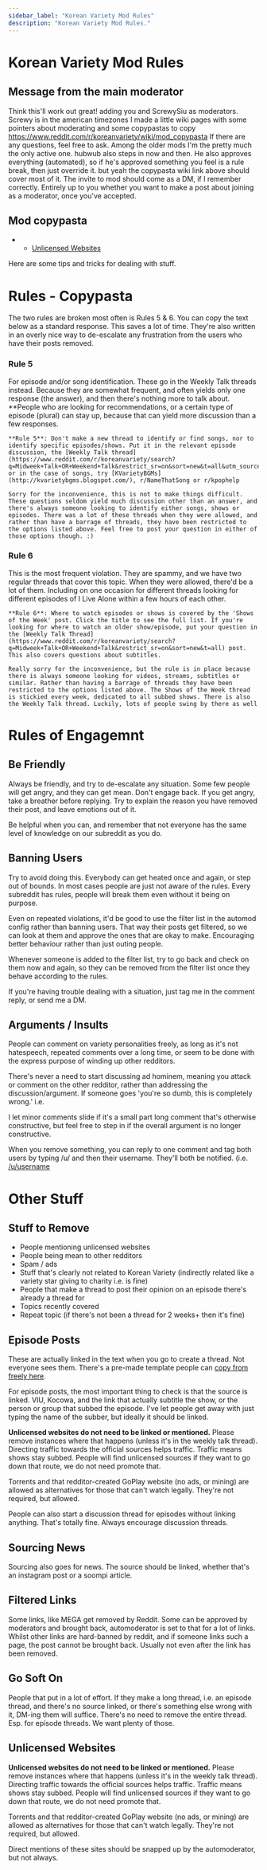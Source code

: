 ```yaml
---
sidebar_label: "Korean Variety Mod Rules"
description: "Korean Variety Mod Rules."
---
```


# Korean Variety Mod Rules

## Message from the main moderator

Think this'll work out great!
adding you and ScrewySiu as moderators. Screwy is in the american timezones
I made a little wiki pages with some pointers about moderating and some copypastas to copy
https://www.reddit.com/r/koreanvariety/wiki/mod_copypasta
If there are any questions, feel free to ask.
Among the older mods I'm the pretty much the only active one. hubwub also steps in now and then. He also approves everything (automated), so if he's approved something you feel is a rule break, then just override it.
but yeah the copypasta wiki link above should cover most of it.
The invite to mod should come as a DM, if I remember correctly.
Entirely up to you whether you want to make a post about joining as a moderator, once you've accepted.

## Mod copypasta

*   *   [Unlicensed Websites](#wiki_unlicensed_websites)

Here are some tips and tricks for dealing with stuff.

# Rules - Copypasta

The two rules are broken most often is Rules 5 & 6\. You can copy the text below as a standard response. This saves a lot of time. They're also written in an overly nice way to de-escalate any frustration from the users who have their posts removed.

### Rule 5

For episode and/or song identification. These go in the Weekly Talk threads instead. Because they are somewhat frequent, and often yields only one response (the answer), and then there's nothing more to talk about. **People who are looking for recommendations, or a certain type of episode (plural) can stay up, because that can yield more discussion than a few responses.

    **Rule 5**: Don't make a new thread to identify or find songs, nor to identify specific episodes/shows. Put it in the relevant episode discussion, the [Weekly Talk thread](https://www.reddit.com/r/koreanvariety/search?q=Midweek+Talk+OR+Weekend+Talk&restrict_sr=on&sort=new&t=all&utm_source=reddit&utm_medium=usertext&utm_name=koreanvariety&utm_content=t5_2wv54), or in the case of songs, try [KVarietyBGMs](http://kvarietybgms.blogspot.com/), r/NameThatSong or r/kpophelp

    Sorry for the inconvenience, this is not to make things difficult. These questions seldom yield much discussion other than an answer, and there's always someone looking to identify either songs, shows or episodes. There was a lot of these threads when they were allowed, and rather than have a barrage of threads, they have been restricted to the options listed above. Feel free to post your question in either of those options though. :)

### Rule 6

This is the most frequent violation. They are spammy, and we have two regular threads that cover this topic. When they were allowed, there'd be a lot of them. Including on one occasion for different threads looking for different episodes of I Live Alone within a few hours of each other.

    **Rule 6**: Where to watch episodes or shows is covered by the 'Shows of the Week' post. Click the title to see the full list. If you're looking for where to watch an older show/episode, put your question in the [Weekly Talk Thread](https://www.reddit.com/r/koreanvariety/search?q=Midweek+Talk+OR+Weekend+Talk&restrict_sr=on&sort=new&t=all) post. This also covers questions about subtitles.

    Really sorry for the inconvenience, but the rule is in place because there is always someone looking for videos, streams, subtitles or similar. Rather than having a barrage of threads they have been restricted to the options listed above. The Shows of the Week thread is stickied every week, dedicated to all subbed shows. There is also the Weekly Talk thread. Luckily, lots of people swing by there as well

# Rules of Engagemnt

## Be Friendly

Always be friendly, and try to de-escalate any situation. Some few people will get angry, and they can get mean. Don't engage back. If you get angry, take a breather before replying. Try to explain the reason you have removed their post, and leave emotions out of it.

Be helpful when you can, and remember that not everyone has the same level of knowledge on our subreddit as you do.

## Banning Users

Try to avoid doing this. Everybody can get heated once and again, or step out of bounds. In most cases people are just not aware of the rules. Every subreddit has rules, people will break them even without it being on purpose.

Even on repeated violations, it'd be good to use the filter list in the automod config rather than banning users. That way their posts get filtered, so we can look at them and approve the ones that are okay to make. Encouraging better behaviour rather than just outing people.

Whenever someone is added to the filter list, try to go back and check on them now and again, so they can be removed from the filter list once they behave according to the rules.

If you're having trouble dealing with a situation, just tag me in the comment reply, or send me a DM.

## Arguments / Insults

People can comment on variety personalities freely, as long as it's not hatespeech, repeated comments over a long time, or seem to be done with the express purpose of winding up other redditors.

There's never a need to start discussing ad hominem, meaning you attack or comment on the other redditor, rather than addressing the discussion/argument. If someone goes 'you're so dumb, this is completely wrong.' i.e.

I let minor comments slide if it's a small part long comment that's otherwise constructive, but feel free to step in if the overall argument is no longer constructive.

When you remove something, you can reply to one comment and tag both users by typing /u/ and then their username. They'll both be notified. (i.e. [/u/username](/u/username)

# Other Stuff

## Stuff to Remove

*   People mentioning unlicensed websites
*   People being mean to other redditors
*   Spam / ads
*   Stuff that's clearly not related to Korean Variety (indirectly related like a variety star giving to charity i.e. is fine)
*   People that make a thread to post their opinion on an episode there's already a thread for
*   Topics recently covered
*   Repeat topic (if there's not been a thread for 2 weeks+ then it's fine)

## Episode Posts

These are actually linked in the text when you go to create a thread. Not everyone sees them. There's a pre-made template people can [copy from freely here](https://www.reddit.com/r/koreanvariety/wiki/post_templates).

For episode posts, the most important thing to check is that the source is linked. VIU, Kocowa, and the link that actually subtitle the show, or the person or group that subbed the episode. I've let people get away with just typing the name of the subber, but ideally it should be linked.

**Unlicensed websites do not need to be linked or mentioned.** Please remove instances where that happens (unless it's in the weekly talk thread). Directing traffic towards the official sources helps traffic. Traffic means shows stay subbed. People will find unlicensed sources if they want to go down that route, we do not need promote that.

Torrents and that redditor-created GoPlay website (no ads, or mining) are allowed as alternatives for those that can't watch legally. They're not required, but allowed.

People can also start a discussion thread for episodes without linking anything. That's totally fine. Always encourage discussion threads.

## Sourcing News

Sourcing also goes for news. The source should be linked, whether that's an instagram post or a soompi article.

## Filtered Links

Some links, like MEGA get removed by Reddit. Some can be approved by moderators and brought back, automoderator is set to that for a lot of links. Whilst other links are hard-banned by reddit, and if someone links such a page, the post cannot be brought back. Usually not even after the link has been removed.

## Go Soft On

People that put in a lot of effort. If they make a long thread, i.e. an episode thread, and there's no source linked, or there's something else wrong with it, DM-ing them will suffice. There's no need to remove the entire thread. Esp. for episode threads. We want plenty of those.

## Unlicensed Websites

**Unlicensed websites do not need to be linked or mentioned.** Please remove instances where that happens (unless it's in the weekly talk thread). Directing traffic towards the official sources helps traffic. Traffic means shows stay subbed. People will find unlicensed sources if they want to go down that route, we do not need promote that.

Torrents and that redditor-created GoPlay website (no ads, or mining) are allowed as alternatives for those that can't watch legally. They're not required, but allowed.

Direct mentions of these sites should be snapped up by the automoderator, but not always.
